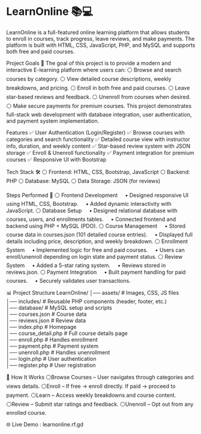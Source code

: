 ﻿# LearnOnline 📚💻
LearnOnline is a full-featured online learning platform that allows students to enroll in courses, track progress, leave reviews, and make payments. The platform is built with HTML, CSS, JavaScript, PHP, and MySQL and supports both free and paid courses.

Project Goals 🎯
The goal of this project is to provide a modern and interactive E-learning platform where users can:
⚪ Browse and search courses by category.
⚪ View detailed course descriptions, weekly breakdowns, and pricing.
⚪ Enroll in both free and paid courses.
⚪ Leave star-based reviews and feedback.
⚪ Unenroll from courses when desired.
⚪ Make secure payments for premium courses.
This project demonstrates full-stack web development with database integration, user authentication, and payment system implementation.

Features
✅ User Authentication (Login/Register)
✅ Browse courses with categories and search functionality
✅ Detailed course view with instructor info, duration, and weekly content
✅ Star-based review system with JSON storage
✅ Enroll & Unenroll functionality
✅ Payment integration for premium courses
✅ Responsive UI with Bootstrap

Tech Stack 🛠️
⚪ Frontend: HTML, CSS, Bootstrap, JavaScript
⚪ Backend: PHP
⚪ Database: MySQL
⚪ Data Storage: JSON (for reviews)

Steps Performed 📌
⚪ Frontend Development
    • Designed responsive UI using HTML, CSS, Bootstrap.
    • Added dynamic interactivity with JavaScript.
⚪ Database Setup
    • Designed relational database with courses, users, and enrollments tables.
    • Connected frontend and backend using PHP + MySQL (PDO).
⚪ Course Management
    • Stored course data in courses.json (101 detailed course entries).
    • Displayed full details including price, description, and weekly breakdown.
⚪ Enrollment System
    • Implemented logic for free and paid courses.
    • Users can enroll/unenroll depending on login state and payment status.
⚪ Review System
    • Added a 5-star rating system.
    • Reviews stored in reviews.json.
⚪ Payment Integration
    • Built payment handling for paid courses.
    • Securely validates user transactions.
    
📊 Project Structure
 LearnOnline/
│── assets/            # Images, CSS, JS files  
│── includes/          # Reusable PHP components (header, footer, etc.)  
│── database/          # MySQL setup and scripts  
│── courses.json       # Course data  
│── reviews.json       # Review data  
│── index.php          # Homepage  
│── course_detail.php  # Full course details page  
│── enroll.php         # Handles enrollment  
│── payment.php        # Payment system  
│── unenroll.php       # Handles unenrollment  
│── login.php          # User authentication  
│── register.php       # User registration  

🔑 How It Works
⚪Browse Courses – User navigates through categories and views details.
⚪Enroll – If free → enroll directly. If paid → proceed to payment.
⚪Learn – Access weekly breakdowns and course content.
⚪Review – Submit star ratings and feedback.
⚪Unenroll – Opt out from any enrolled course.

🌐 Live Demo : learnonline.rf.gd



